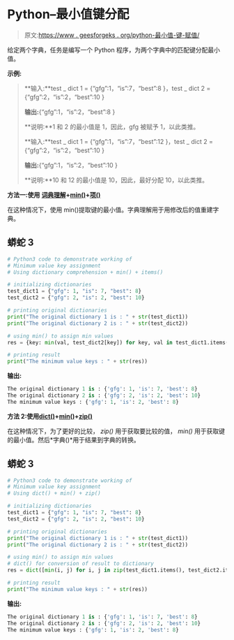 # Python–最小值键分配

> 原文:[https://www . geesforgeks . org/python-最小值-键-赋值/](https://www.geeksforgeeks.org/python-minimum-value-key-assignment/)

给定两个字典，任务是编写一个 Python 程序，为两个字典中的匹配键分配最小值。

**示例:**

> **输入:**test _ dict 1 = {“gfg”:1，“is”:7，“best”:8 }，test _ dict 2 = {“gfg”:2，“is”:2，“best”:10 }
> 
> **输出:**{“gfg”:1，“is”:2，“best”:8 }
> 
> **说明:**1 和 2 的最小值是 1，因此，gfg 被赋予 1，以此类推。
> 
> **输入:**test _ dict 1 = {“gfg”:1，“is”:7，“best”:12 }，test _ dict 2 = {“gfg”:2，“is”:2，“best”:10 }
> 
> **输出:**{“gfg”:1，“is”:2，“best”:10 }
> 
> **说明:**10 和 12 的最小值是 10，因此，最好分配 10，以此类推。

**方法一:使用** [**词典理解**](https://www.geeksforgeeks.org/python-dictionary-comprehension/)**+**[**min()**](https://www.geeksforgeeks.org/python-min-function/)**+**[**项()**](https://www.geeksforgeeks.org/python-dictionary-items-method/)

在这种情况下，使用 min()提取键的最小值。字典理解用于用修改后的值重建字典。

## 蟒蛇 3

```py
# Python3 code to demonstrate working of
# Minimum value key assignment
# Using dictionary comprehension + min() + items()

# initializing dictionaries
test_dict1 = {"gfg": 1, "is": 7, "best": 8}
test_dict2 = {"gfg": 2, "is": 2, "best": 10}

# printing original dictionaries
print("The original dictionary 1 is : " + str(test_dict1))
print("The original dictionary 2 is : " + str(test_dict2))

# using min() to assign min values
res = {key: min(val, test_dict2[key]) for key, val in test_dict1.items()}

# printing result
print("The minimum value keys : " + str(res))
```

**输出:**

```py
The original dictionary 1 is : {'gfg': 1, 'is': 7, 'best': 8}
The original dictionary 2 is : {'gfg': 2, 'is': 2, 'best': 10}
The minimum value keys : {'gfg': 1, 'is': 2, 'best': 8}
```

**方法 2:使用**[**dict()**](https://www.geeksforgeeks.org/python-set-4-dictionary-keywords-python/)**+**[**min()**](https://www.geeksforgeeks.org/python-min-function/)**+**[**zip()**](https://www.geeksforgeeks.org/zip-in-python/)

在这种情况下，为了更好的比较， *zip()* 用于获取要比较的值， *min()* 用于获取键的最小值。然后*字典()*用于结果到字典的转换。

## 蟒蛇 3

```py
# Python3 code to demonstrate working of
# Minimum value key assignment
# Using dict() + min() + zip()

# initializing dictionaries
test_dict1 = {"gfg": 1, "is": 7, "best": 8}
test_dict2 = {"gfg": 2, "is": 2, "best": 10}

# printing original dictionaries
print("The original dictionary 1 is : " + str(test_dict1))
print("The original dictionary 2 is : " + str(test_dict2))

# using min() to assign min values
# dict() for conversion of result to dictionary
res = dict([min(i, j) for i, j in zip(test_dict1.items(), test_dict2.items())])

# printing result
print("The minimum value keys : " + str(res))
```

**输出:**

```py
The original dictionary 1 is : {'gfg': 1, 'is': 7, 'best': 8}
The original dictionary 2 is : {'gfg': 2, 'is': 2, 'best': 10}
The minimum value keys : {'gfg': 1, 'is': 2, 'best': 8}
```